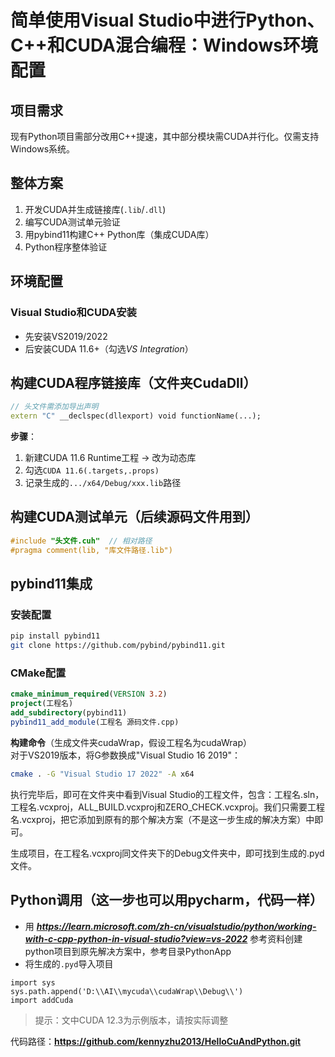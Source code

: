 # 简单使用Visual Studio中进行Python、C++和CUDA混合编程：Windows环境配置

## 项目需求
现有Python项目需部分改用C++提速，其中部分模块需CUDA并行化。仅需支持Windows系统。

## 整体方案
1. 开发CUDA并生成链接库(`.lib`/`.dll`)  
2. 编写CUDA测试单元验证  
3. 用pybind11构建C++ Python库（集成CUDA库）  
4. Python程序整体验证  

## 环境配置
### Visual Studio和CUDA安装
- 先安装VS2019/2022  
- 后安装CUDA 11.6+（勾选*VS Integration*）  

## 构建CUDA程序链接库（文件夹CudaDll）
```cpp
// 头文件需添加导出声明
extern "C" __declspec(dllexport) void functionName(...);
```
**步骤**：  
1. 新建CUDA 11.6 Runtime工程 → 改为动态库  
2. 勾选`CUDA 11.6(.targets,.props)`  
3. 记录生成的`.../x64/Debug/xxx.lib`路径  

## 构建CUDA测试单元（后续源码文件用到）
```cpp
#include "头文件.cuh"  // 相对路径
#pragma comment(lib, "库文件路径.lib")
```

## pybind11集成
### 安装配置
```bash
pip install pybind11
git clone https://github.com/pybind/pybind11.git
```

### CMake配置
```cmake
cmake_minimum_required(VERSION 3.2)
project(工程名)
add_subdirectory(pybind11)
pybind11_add_module(工程名 源码文件.cpp)
```
**构建命令**（生成文件夹cudaWrap，假设工程名为cudaWrap）  
对于VS2019版本，将G参数换成"Visual Studio 16 2019"：
```bash
cmake . -G "Visual Studio 17 2022" -A x64
```  
执行完毕后，即可在文件夹中看到Visual Studio的工程文件，包含：工程名.sln，工程名.vcxproj，ALL_BUILD.vcxproj和ZERO_CHECK.vcxproj。我们只需要工程名.vcxproj，把它添加到原有的那个解决方案（不是这一步生成的解决方案）中即可。

生成项目，在工程名.vcxproj同文件夹下的Debug文件夹中，即可找到生成的.pyd文件。
  
## Python调用（这一步也可以用pycharm，代码一样）
- 用 ***https://learn.microsoft.com/zh-cn/visualstudio/python/working-with-c-cpp-python-in-visual-studio?view=vs-2022*** 参考资料创建python项目到原先解决方案中，参考目录PythonApp
- 将生成的`.pyd`导入项目  
```
import sys
sys.path.append('D:\\AI\\mycuda\\cudaWrap\\Debug\\')
import addCuda
```
> 提示：文中CUDA 12.3为示例版本，请按实际调整

代码路径：**https://github.com/kennyzhu2013/HelloCuAndPython.git**
